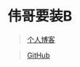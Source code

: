 # 伟哥要装B

> [个人博客](https://blog.csdn.net/m0_37965018)


> [GitHub](https://github.com/Corefo/ "github")